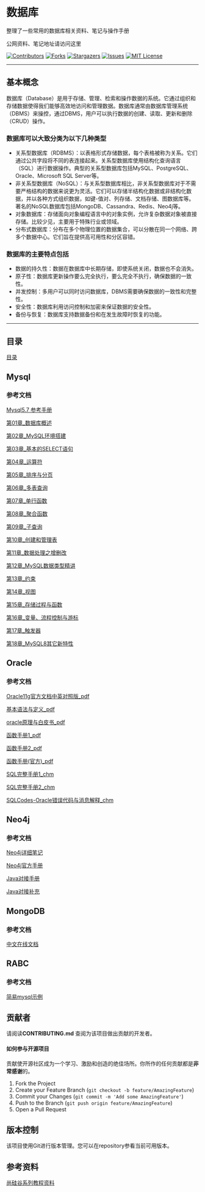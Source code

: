 # 数据库

整理了一些常用的数据库相关资料、笔记与操作手册

公网资料、笔记地址请访问这里 


<!-- PROJECT SHIELDS -->

[![Contributors][contributors-shield]][contributors-url]
[![Forks][forks-shield]][forks-url]
[![Stargazers][stars-shield]][stars-url]
[![Issues][issues-shield]][issues-url]
[![MIT License][license-shield]][license-url]
<!-- [![LinkedIn][linkedin-shield]][linkedin-url] -->

<!-- PROJECT LOGO -->

--------------------

## 基本概念

数据库（Database）是用于存储、管理、检索和操作数据的系统。它通过组织和存储数据使得我们能够高效地访问和管理数据。数据库通常由数据库管理系统（DBMS）来操控，通过DBMS，用户可以执行数据的创建、读取、更新和删除（CRUD）操作。

### 数据库可以大致分类为以下几种类型
+ 关系型数据库（RDBMS）：以表格形式存储数据，每个表格被称为关系。它们通过公共字段将不同的表连接起来。关系型数据库使用结构化查询语言（SQL）进行数据操作。典型的关系型数据库包括MySQL、PostgreSQL、Oracle、Microsoft SQL Server等。
+ 非关系型数据库（NoSQL）：与关系型数据库相比，非关系型数据库对于不需要严格结构的数据来说更为灵活。它们可以存储半结构化数据或非结构化数据，并以各种方式组织数据，如键-值对、列存储、文档存储、图数据库等。著名的NoSQL数据库包括MongoDB、Cassandra、Redis、Neo4j等。
+ 对象数据库：存储面向对象编程语言中的对象实例，允许复杂数据对象被直接存储。比较少见，主要用于特殊行业或领域。
+ 分布式数据库：分布在多个物理位置的数据集合，可以分散在同一个网络、跨多个数据中心。它们旨在提供高可用性和分区容错。

### 数据库的主要特点包括
+ 数据的持久性：数据在数据库中长期存储，即使系统关闭，数据也不会消失。
+ 原子性：数据库更新操作要么完全执行，要么完全不执行，确保数据的一致性。
+ 并发控制：多用户可以同时访问数据库，DBMS需要确保数据的一致性和完整性。
+ 安全性：数据库利用访问控制和加密来保证数据的安全性。
+ 备份与恢复：数据库支持数据备份和在发生故障时恢复的功能。

--------------------

## 目录

[目录](index.md)

## Mysql

### 参考文档
[Mysql5.7 参考手册](Mysql/资料/MySQL-5.7_参考手册.pdf)

[第01章_数据库概述](Mysql/课件/第01章_数据库概述.pdf)

[第02章_MySQL环境搭建](Mysql/课件/第02章_MySQL环境搭建.pdf)

[第03章_基本的SELECT语句](Mysql/课件/第03章_基本的SELECT语句.pdf)

[第04章_运算符](Mysql/课件/第04章_运算符.pdf)

[第05章_排序与分页](Mysql/课件/第05章_排序与分页.pdf)

[第06章_多表查询](Mysql/课件/第06章_多表查询.pdf)

[第07章_单行函数](Mysql/课件/第07章_单行函数.pdf)

[第08章_聚合函数](Mysql/课件/第08章_聚合函数.pdf)

[第09章_子查询](Mysql/课件/第09章_子查询.pdf)

[第10章_创建和管理表](Mysql/课件/第10章_创建和管理表.pdf)

[第11章_数据处理之增删改](Mysql/课件/第11章_数据处理之增删改.pdf)

[第12章_MySQL数据类型精讲](Mysql/课件/第12章_MySQL数据类型精讲.pdf)

[第13章_约束](Mysql/课件/第13章_约束.pdf)

[第14章_视图](Mysql/课件/第14章_视图.pdf)

[第15章_存储过程与函数](Mysql/课件/第15章_存储过程与函数.pdf)

[第16章_变量、流程控制与游标](Mysql/课件/第16章_变量、流程控制与游标.pdf)

[第17章_触发器](Mysql/课件/第17章_触发器.pdf)

[第18章_MySQL8其它新特性](Mysql/课件/第18章_MySQL8其它新特性.pdf)


## Oracle

### 参考文档

[Oracle11g官方文档中英对照版_pdf](Oracle/pdf/Oracle11g官方文档中英对照版.pdf)

[基本语法与定义_pdf](Oracle/pdf/ORACLE九阴真经.pdf)

[oracle原理与白皮书_pdf](Oracle/pdf/oracle知识库.pdf)

[函数手册1_pdf](Oracle/pdf/oracle函数大全-分类显示.pdf)

[函数手册2_pdf](Oracle/pdf/Oracle函数大全.pdf)

[函数手册(官方)_pdf](Oracle/pdf/Oracle函数手册.pdf)

[SQL完整手册1_chm](Oracle/chm/Ora9iSQL参考手册.chm)

[SQL完整手册2_chm](Oracle/chm/SQL语言参考大全.chm)

[SQLCodes-Oracle错误代码与消息解释_chm](Oracle/chm/SQLCodes-Oracle错误代码与消息解释.chm)


## Neo4j

### 参考文档
[Neo4j详细笔记](Neo4j/neo4j.md)

[Neo4j官方手册](Neo4j/文档/neo4j-cypher-manual-4.3.pdf)

[Java对接手册](Neo4j/文档/neo4j-driver-manual-4.3-java.pdf)

[Java对接补充](Neo4j/文档/neo4j-java-reference-4.3.pdf)


## MongoDB

### 参考文档
[中文在线文档](https://docs.whaleal.com/mongodb-manual-zh/docs/#)


## RABC

### 参考文档

[简易mysql示例](./RBAC.md)


## 贡献者

请阅读**CONTRIBUTING.md** 查阅为该项目做出贡献的开发者。

#### 如何参与开源项目

贡献使开源社区成为一个学习、激励和创造的绝佳场所。你所作的任何贡献都是**非常感谢**的。


1. Fork the Project
2. Create your Feature Branch (`git checkout -b feature/AmazingFeature`)
3. Commit your Changes (`git commit -m 'Add some AmazingFeature'`)
4. Push to the Branch (`git push origin feature/AmazingFeature`)
5. Open a Pull Request


## 版本控制

该项目使用Git进行版本管理。您可以在repository参看当前可用版本。

<!-- ## 作者 -->
<!--  -->
<!-- [小昊子](https://github.com/worst001) -->
<!--  -->
<!-- 制做不易，如果有帮到你就请作者喝杯咖啡吧! -->
<!--  -->
<!-- ![支付宝加微信](https://xiyou-oss.oss-cn-shanghai.aliyuncs.com/%E5%85%AC%E4%BC%97%E5%8F%B7%E4%B8%8E%E6%94%AF%E4%BB%98/%E6%94%AF%E4%BB%98%E5%AE%9D%E5%8A%A0%E5%BE%AE%E4%BF%A1.jpg) -->
<!--  -->
<!-- 作者无聊时做的测试游戏，完全免费哦！ -->
<!--  -->
<!-- ![公众号](https://xiyou-oss.oss-cn-shanghai.aliyuncs.com/%E5%85%AC%E4%BC%97%E5%8F%B7%E4%B8%8E%E6%94%AF%E4%BB%98/%E5%85%AC%E4%BC%97%E5%8F%B7%E5%B0%8F.jpg) -->

## 参考资料

[尚硅谷系列教程资料](http://www.atguigu.com/opensource.shtml)

<!-- links -->
[your-project-path]:shaojintian/Best_README_template
[contributors-shield]: https://img.shields.io/github/contributors/worst001/mkdocs_db.svg?style=flat-square
[contributors-url]: https://github.com/worst001/mkdocs_db/graphs/contributors
[forks-shield]: https://img.shields.io/github/forks/worst001/mkdocs_db.svg?style=flat-square
[forks-url]: https://github.com/worst001/mkdocs_db/network/members
[stars-shield]: https://img.shields.io/github/stars/worst001/mkdocs_db.svg?style=flat-square
[stars-url]: https://github.com/worst001/mkdocs_db/stargazers
[issues-shield]: https://img.shields.io/github/issues/worst001/mkdocs_db.svg?style=flat-square
[issues-url]: https://img.shields.io/github/issues/worst001/mkdocs_db.svg
[license-shield]: https://img.shields.io/github/license/worst001/mkdocs_db.svg?style=flat-square
[license-url]: https://github.com/worst001/mkdocs_db/blob/main/LICENSE.txt
<!-- [linkedin-shield]: https://img.shields.io/badge/-LinkedIn-black.svg?style=flat-square&logo=linkedin&colorB=555 -->
<!-- [linkedin-url]: https://linkedin.com/in/shaojintian -->
